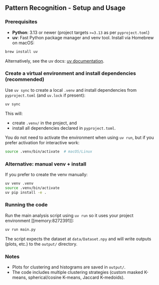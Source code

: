 ## Pattern Recognition - Setup and Usage

### Prerequisites
- **Python**: 3.13 or newer (project targets `>=3.13` as per `pyproject.toml`)
- **uv**: Fast Python package manager and venv tool. Install via Homebrew on macOS:

```bash
brew install uv
```

Alternatively, see the uv docs: [uv documentation](https://docs.astral.sh/uv/).

### Create a virtual environment and install dependencies (recommended)
Use `uv sync` to create a local `.venv` and install dependencies from `pyproject.toml` (and `uv.lock` if present):

```bash
uv sync
```

This will:
- create `.venv/` in the project, and
- install all dependencies declared in `pyproject.toml`.

You do not need to activate the environment when using `uv run`, but if you prefer activation for interactive work:

```bash
source .venv/bin/activate  # macOS/Linux
```

### Alternative: manual venv + install
If you prefer to create the venv manually:

```bash
uv venv .venv
source .venv/bin/activate
uv pip install -e .
```

### Running the code
Run the main analysis script using `uv run` so it uses your project environment [[memory:8272391]]:

```bash
uv run main.py
```

The script expects the dataset at `data/Dataset.npy` and will write outputs (plots, etc.) to the `output/` directory.

### Notes
- Plots for clustering and histograms are saved in `output/`.
- The code includes multiple clustering strategies (custom masked K-means, spherical/cosine K-means, Jaccard K-medoids).

